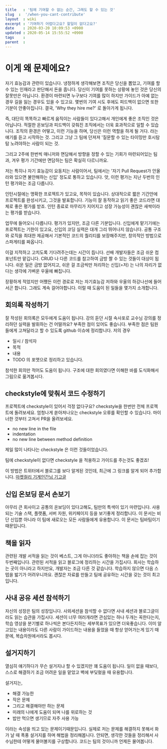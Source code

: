 ```yaml
---
title   : '팀에 기여할 수 없는 순간, 그래도 할 수 있는 것' 
slug  :  '/when-you-cant-contribute'
layout  : wiki 
excerpt : '기여하기 어렵다고요? 할일이 없다고요?'
date    : 2020-03-20 10:09:53 +0900
updated : 2020-05-14 15:55:52 +0900
tags    : 
parent  : 
---
```


# 이게 왜 문제에요? 
  자기 효능감과 관련이 있습니다. 냉정하게 생각해보면 조직은 당신을 뽑았고, 기여를 할 수 있는 인재라고 판단해서 돈을 줍니다. 당신이 기여를 못하는 상황에 놓인 것은 당신의 잘못만은 아닙니다. 환경이 마련되면 누구보다 기여를 많이 하지만 가이드가 아예 없는 경우 길을 잃는 경우도 있을 수 있고요. 몇번의 기여 시도 후에도 피드백이 없으면 또한 기분이 안좋아집니다. 결국, 'Why they hire me?' 로 돌아가게 됩니다. 
  
  즉, 대단히 똑똑하고 빠르게 움직이는 사람들이 있다고해서 개인에게 좋은 조직인 것은 아닙니다. 적절한 온보딩과 피드백이 갖춰진 조직에서는 더욱 효과적으로 일할 수 있습니다. 조직의 환경은 어떻고, 이런 기능을 하며, 당신은 이런 역할을 하게 될 거다. 라는 얘기를 듣고 시작하는 것. 그리고 그냥 그 팀에 던져져 '질문할 수 있는 타이밍만 호시탐탐 노려야하는 사람이 되는 것. 
  
  그리고 2주에 한번씩 매니저와 면담해서 방향을 정할 수 있는 기회가 마련되어있는 팀과, 겨우 평가 기간에만 면담하는 팀은 확실히 다르니까요.
  
  저는 특히나 자기 효능감이 요동치는 사람이어서, 팀에서는 '자기 Pull Request가 안올라와 있으면 불안해하는 신입' 정도로 통하고 있습니다. 앗, 이런 평가는 지난  두번의 인턴 평가와는 조금 다릅니다. 
  
  인턴시절에는 명확한 프로젝트가 있고요, 목적이 있습니다. 상대적으로 짧은 기간안에 프로젝트를 완성시키고, 그것을 발표합니다. 기능이 잘 동작하고 읽기 좋은 코드라면 대체로 좋은 평가를 받죠. 인턴 종료로 마무리가 지어지고 성장 가능성이 괜찮은 새싹이라는 평가를 받습니다. 
  
  업무에 들어오니 다릅니다. 평가가 있지만, 조금 다른 기분입니다. 신입에게 맡기기에는 프로젝트는 기한이 있고요, 신입의  코딩 실력은 대개 그리 뛰어나지 않습니다.  공통 구조와 로직을 최대한 제공해서 기본적인 코드의 퀄리티를 보장해주지만, 창의적인 방법으로 스파게티를 짜옵니다. 
  
  이걸 지적하고 고치도록 기다려주는데는 시간이 듭니다. 선배 개발자들은 조금 쉬운 컴포넌트만 맡깁니다. CRUD 나 다른 코드를 참고하여 금방 짤 수 있는 것들이 대상이 됩니다. 쉬운 일은 금방 없어지고, 쉬운 걸 조금씩만 처리하는 신입(=저) 는 나의 자리가 없다는 생각에 가벼운 우울에 빠집니다.
  
  장황하게 적었지만 어쨌든 이런 경로로 저는 자기효능감 저하와 우울의 하강나선에 들어서곤 합니다. 그래도 계속 걸어야합니다.  이럴 때 도움이 된 일들을 몇가지 소개합니다.
  
  
## 회의록 작성하기 

잘 작성된 회의록은 모두에게 도움이 됩니다. 강의 듣던 시절 속사포로 교수님 강의를 정리하던 실력을 발휘하는 건 어떨까요? 부족한 점이 있어도 좋습니다. 부족한 점은 팀원들에게 고쳐달라고 할 수 있도록 github 이슈에 정리합니다. 저의 경우 
- 일시 / 참석자 
- 목적 
- 내용
- TODO
의 포맷으로 정리하고 있습니다.

참석한 회의만 적어도 도움이 됩니다. 구조에 대한 회의였다면 이해한 바를 도식화해서 그림으로 옮겨봅시다. 

## checkstyle에 맞춰서 코드 수정하기 
프로젝트에 checkstyle이 있어서 걱정 없다구요? checkstyle을 한번만 전체 프로젝트에 돌려보세요. 엄청나게 쏟아져나오는 checkstyle 오류를 확인할 수 있습니다. 마이너한 것부터 고쳐서 PR을 올려보세요.

- no new line in the file 
- indentation 
- no new line between method definition 

제일 많이 나타나는 checkstyle 은 이런 것들이었습니다. 

팀에 checkstyle이 없다면 checkstyle 을 적용하고 가이드를 주는것도 좋겠죠! 

이 방법은 트위터에서 블로그를 보다  알게된 것인데, 최근에 그 링크를 알게 되어 추가합니다. [마켓컬리 기계인간님 기고글](https://helloworld.kurly.com/blog/fix-style-with-command/)

## 신입 온보딩 문서 손보기 
아무리 큰 회사이고 공통의 온보딩이 있다고해도, 팀만의 특색이 있기 마련입니다. 사용되는 기술 스택, 플랫폼, 서버 자원, 위키페이지 등을 보기좋게 정리합니다.
이 문서는 비단 신입뿐 아니라 이 팀에 새로오는 모든 사람들에게 유용합니다. 이 문서는 팀바팀이기 때문입니다. 


## 책을 읽자 

관련된 개발 서적을 읽는 것이 베스트, 그게 아니더라도 좋아하는 책을 손에 잡는 것이 두번째입니다. 관련된 서적을 읽고 블로그에 정리하는 시간을 가집시다. 회사는 학습하는 곳이 아니라고 하지만요, 개발자는 조금 다른 것 같습니다. 학습하지 않으면 다음 스텝을 밟기가 어려우니까요. 괜찮은 자료를 만들고 팀에 공유하는 시간을 갖는 것이 최고입니다. 

## 사내 공유 세션 참석하기

자신의 성장은 팀의 성장입니다. 사외세션을 참석할 수 없다면 사내 세션과 블로그글이라도 읽는 습관을 가집시다. 세션이 너무 여러개라면 관심있는 하나 두개는 꼭한다는지, 학습 영상을 분기별로 하나씩은 본다든지하는 세부목표가 있으면 더욱좋습니다. 이미 알고있는 내용이라도 다른 사람이 가이드하는 내용을 들었을 때 항상 얻어가는게 있기 때문에, 복습차원에서라도 봅시다. 

## 설거지하기 
열심히 얘기하다가 무슨 설거지냐 할 수 있겠지만 꽤 도움이 됩니다. 일이 없을 때보다, 스스로 해결하기 조금 어려운 일을 맡았고 벽에 부딪혔을 때 유용합니다. 

설거지는, 
- 해결 가능한
- 작은 문제 
- 그리고 해결해야만 하는 문제 
- 미래의 나에게 도움이 되며 나를 위로하는 것 
- 밥만 먹으면 생기므로 자주 사용 가능 
  
이라는 속성을 띄고 있는 문제이기때문입니다. 실제로 저는 문제를 해결하지 못해서 화가 날 때 폭풍 설거지를 하며 해법을 정리해봅니다. 안되면, 생각한 것들을 정리해서 사수님한테 어떻게 물어볼지를 구상합니다. 코드는 팀의 것이니까 언제든 물어봅니다. 

